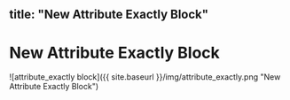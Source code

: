 title: "New Attribute Exactly Block"
---
# New Attribute Exactly Block
![attribute_exactly block]({{ site.baseurl }}/img/attribute_exactly.png "New Attribute Exactly Block")